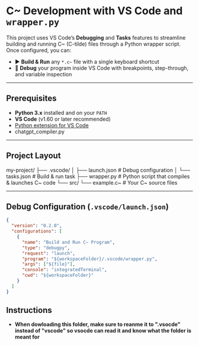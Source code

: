 # C~ Development with VS Code and `wrapper.py`

This project uses VS Code’s **Debugging** and **Tasks** features to streamline building and running C~ (C-tilde) files through a Python wrapper script. Once configured, you can:

- ▶️ **Build & Run** any `*.c~` file with a single keyboard shortcut  
- 🐞 **Debug** your program inside VS Code with breakpoints, step-through, and variable inspection  

---

## Prerequisites

- **Python 3.x** installed and on your `PATH`  
- **VS Code** (v1.60 or later recommended)  
- [Python extension for VS Code](https://marketplace.visualstudio.com/items?itemName=ms-python.python)  
- chatgpt_compiler.py

---

## Project Layout

my-project/
├── .vscode/
│ ├── launch.json # Debug configuration
│ └── tasks.json # Build & run task
├── wrapper.py # Python script that compiles & launches C~ code
└── src/
└── example.c~ # Your C~ source files

---

## Debug Configuration (`.vscode/launch.json`)

```json
{
  "version": "0.2.0",
  "configurations": [
    {
      "name": "Build and Run C~ Program",
      "type": "debugpy",
      "request": "launch",
      "program": "${workspaceFolder}/.vscode/wrapper.py",
      "args": ["${file}"],
      "console": "integratedTerminal",
      "cwd": "${workspaceFolder}"
    }
  ]
}
```

## Instructions

- **When dowloading this folder, make sure to reanme it to ".vsocde" instead of "vscode" so vsocde can read it and know what the folder is meant for**
